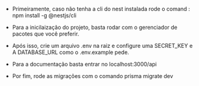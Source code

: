  - Primeiramente, caso não tenha a cli do nest instalada rode o comand :
        npm install -g @nestjs/cli
 
 - Para a inicilaização do projeto, basta rodar com o gerenciador de pacotes que você preferir.

 - Após isso, crie um arquivo .env na raiz e configure uma SECRET_KEY e A DATABASE_URL como o .env.example pede.

 - Para a documentação basta entrar no localhost:3000/api

 - Por fim, rode as migrações com o comando <npx ou yarn> prisma migrate dev
